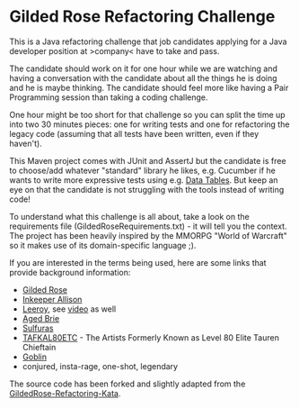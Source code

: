 Gilded Rose Refactoring Challenge
=================================

This is a Java refactoring challenge that job candidates applying for a Java developer position at >company< have to take and pass.

The candidate should work on it for one hour while we are watching and having a conversation with the candidate about all the things
he is doing and he is maybe thinking. The candidate should feel more like having a Pair Programming session than taking a coding challenge.

One hour might be too short for that challenge so you can split the time up into two 30 minutes pieces:
one for writing tests and one for refactoring the legacy code (assuming that all tests have been written, even if they haven't).

This Maven project comes with JUnit and AssertJ but the candidate is free to choose/add whatever "standard" library he likes, e.g.
Cucumber if he wants to write more expressive tests using e.g. [Data Tables](https://cucumber.io/docs/reference#data-tables). But keep an eye on
that the candidate is not struggling with the tools instead of writing code!

To understand what this challenge is all about, take a look on the requirements file (GildedRoseRequirements.txt) - it will tell you the context.
The project has been heavily inspired by the MMORPG "World of Warcraft" so it makes use of its domain-specific language ;).

If you are interested in the terms being used, here are some links that provide background information:
* [Gilded Rose](http://wowwiki.wikia.com/wiki/Gilded_Rose)
* [Inkeeper Allison](http://wowwiki.wikia.com/wiki/Innkeeper_Allison)
* [Leeroy](https://en.wikipedia.org/wiki/Leeroy_Jenkins), see [video](https://www.youtube.com/watch?v=LkCNJRfSZBU) as well
* [Aged Brie](http://www.wowhead.com/item=1707/stormwind-brie)
* [Sulfuras](http://www.wowhead.com/item=17182/sulfuras-hand-of-ragnaros)
* [TAFKAL80ETC](http://wowwiki.wikia.com/wiki/Elite_Tauren_Chieftain) - The Artists Formerly Known as Level 80 Elite Tauren Chieftain
* [Goblin](http://wowwiki.wikia.com/wiki/Goblin)
* conjured, insta-rage, one-shot, legendary

The source code has been forked and slightly adapted from the [GildedRose-Refactoring-Kata](https://github.com/emilybache/GildedRose-Refactoring-Kata).